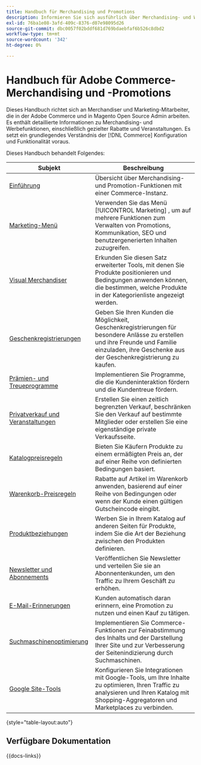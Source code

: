```yaml
---
title: Handbuch für Merchandising und Promotions
description: Informieren Sie sich ausführlich über Merchandising- und Werbefunktionen in Adobe Commerce, einschließlich gezielter Rabatte und Veranstaltungen.
exl-id: 76ba1e08-3afd-409c-8376-d07e98095d26
source-git-commit: dbc0057f02bddf681d769bdaebfaf6b526c8dbd2
workflow-type: tm+mt
source-wordcount: '342'
ht-degree: 0%

---
```


# Handbuch für Adobe Commerce-Merchandising und -Promotions

Dieses Handbuch richtet sich an Merchandiser und Marketing-Mitarbeiter, die in der Adobe Commerce und in Magento Open Source Admin arbeiten. Es enthält detaillierte Informationen zu Merchandising- und Werbefunktionen, einschließlich gezielter Rabatte und Veranstaltungen. Es setzt ein grundlegendes Verständnis der [!DNL Commerce] Konfiguration und Funktionalität voraus.

Dieses Handbuch behandelt Folgendes:

| Subjekt | Beschreibung |
| ------- | ----------- |
| [Einführung](introduction.md) | Übersicht über Merchandising- und Promotion-Funktionen mit einer Commerce-Instanz. |
| [Marketing-Menü](marketing-menu.md) | Verwenden Sie das Menü [!UICONTROL Marketing] , um auf mehrere Funktionen zum Verwalten von Promotions, Kommunikation, SEO und benutzergenerierten Inhalten zuzugreifen. |
| [Visual Merchandiser](visual-merchandiser.md) | Erkunden Sie diesen Satz erweiterter Tools, mit denen Sie Produkte positionieren und Bedingungen anwenden können, die bestimmen, welche Produkte in der Kategorienliste angezeigt werden. |
| [Geschenkregistrierungen](gift-registries.md) | Geben Sie Ihren Kunden die Möglichkeit, Geschenkregistrierungen für besondere Anlässe zu erstellen und ihre Freunde und Familie einzuladen, ihre Geschenke aus der Geschenkregistrierung zu kaufen. |
| [Prämien- und Treueprogramme](rewards-loyalty.md) | Implementieren Sie Programme, die die Kundeninteraktion fördern und die Kundentreue fördern. |
| [Privatverkauf und Veranstaltungen](events-private-sales.md) | Erstellen Sie einen zeitlich begrenzten Verkauf, beschränken Sie den Verkauf auf bestimmte Mitglieder oder erstellen Sie eine eigenständige private Verkaufsseite. |
| [Katalogpreisregeln](price-rules-catalog.md) | Bieten Sie Käufern Produkte zu einem ermäßigten Preis an, der auf einer Reihe von definierten Bedingungen basiert. |
| [Warenkorb-Preisregeln](price-rules-cart.md) | Rabatte auf Artikel im Warenkorb anwenden, basierend auf einer Reihe von Bedingungen oder wenn der Kunde einen gültigen Gutscheincode eingibt. |
| [Produktbeziehungen](product-relationships.md) | Werben Sie in Ihrem Katalog auf anderen Seiten für Produkte, indem Sie die Art der Beziehung zwischen den Produkten definieren. |
| [Newsletter und Abonnements](newsletters.md) | Veröffentlichen Sie Newsletter und verteilen Sie sie an Abonnentenkunden, um den Traffic zu Ihrem Geschäft zu erhöhen. |
| [E-Mail-Erinnerungen](email-reminder-rules.md) | Kunden automatisch daran erinnern, eine Promotion zu nutzen und einen Kauf zu tätigen. |
| [Suchmaschinenoptimierung](seo-overview.md) | Implementieren Sie Commerce-Funktionen zur Feinabstimmung des Inhalts und der Darstellung Ihrer Site und zur Verbesserung der Seitenindizierung durch Suchmaschinen. |
| [Google Site-Tools](google-tools.md) | Konfigurieren Sie Integrationen mit Google-Tools, um Ihre Inhalte zu optimieren, Ihren Traffic zu analysieren und Ihren Katalog mit Shopping-Aggregatoren und Marketplaces zu verbinden. |

{style="table-layout:auto"}

## Verfügbare Dokumentation

{{docs-links}}
